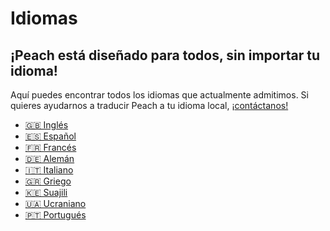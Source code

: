 # Idiomas
## ¡Peach está diseñado para todos, sin importar tu idioma!

Aquí puedes encontrar todos los idiomas que actualmente admitimos.
Si quieres ayudarnos a traducir Peach a tu idioma local, ¡[contáctanos!](mailto:hello@peachbitcoin.com)

- [🇬🇧 Inglés](/)
- [🇪🇸 Español](/es)
- [🇫🇷 Francés](/fr)
- [🇩🇪 Alemán](/de)
- [🇮🇹 Italiano](/it)
- [🇬🇷 Griego](/el)
- [🇰🇪 Suajili](/sw)
- [🇺🇦 Ucraniano](/uk)
- [🇵🇹 Portugués](/pt)
